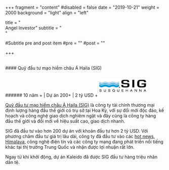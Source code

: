 +++
fragment = "content"
#disabled = false
date = "2019-10-21"
weight = 2000
background = "light"
align = "left"

title = "&nbsp;<br/>Angel Investor"
subtitle = "&nbsp;<br/>"

#Subtitle pre and post item
#pre = ""
#post = ""

+++

<br/>
#### Quỹ đầu tư mạo hiểm châu Á Haila (SIG)
<p/>
###### 10 năm + | Dự án 200+ | 2 tỷ USD +

<img alg="SIG" src="/vi/images/siglogo.png" style="max-width:30%; margin:1em 0 1em 0;"/>

[Quỹ đầu tư mạo hiểm châu Á Haila (SIG)](http://www.sig-china.com/index.php?/?lang=en) là công ty tài chính thương mại định lượng hàng đầu thế giới có trụ sở tại Hoa Kỳ, với sự đổi mới độc đáo, kế hoạch và công nghệ giao dịch nghiêm ngặt và đây cũng là công ty hàng đầu thế giới và đổi mới về hiệu suất cao, giao dịch nhanh.

SIG đã đầu tư vào hơn 200 dự án với khoản đầu tư hơn 2 tỷ USD. Với phương châm đầu tư giá trị lâu dài, công ty đã đầu tư vào các [hot news](https://www.toutiao.com/), [Himalaya](https://www.ximalaya.com/), công nghệ điện tín và các công ty mạng đang phát triển nổi tiếng khác tại thị trường Trung Quốc và nhận được lợi nhuận rất lớn.

Ngay từ khi khởi động, dự án Kaleido đã được SIG đầu tư hàng triệu nhân dân tệ.

